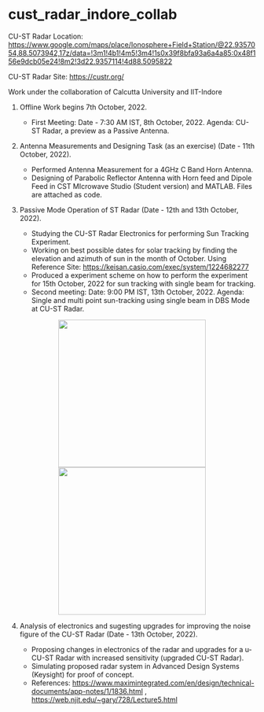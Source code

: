 # cust_radar_indore_collab
CU-ST Radar Location: https://www.google.com/maps/place/Ionosphere+Field+Station/@22.9357054,88.5073942,17z/data=!3m1!4b1!4m5!3m4!1s0x39f8bfa93a6a4a85:0x48f156e9dcb05e24!8m2!3d22.9357114!4d88.5095822

CU-ST Radar Site: https://custr.org/

Work under the collaboration of Calcutta University and IIT-Indore


1. Offline Work begins 7th October, 2022. 

   - First Meeting: Date - 7:30 AM IST, 8th October, 2022. Agenda: CU-ST Radar, a preview as a Passive Antenna.
   
2. Antenna Measurements and Designing Task (as an exercise) (Date - 11th October, 2022). 

   - Performed Antenna Measurement for a 4GHz C Band Horn Antenna. 
   - Designing of Parabolic Reflector Antenna with Horn feed and Dipole Feed in CST MIcrowave Studio (Student version) and MATLAB. Files are attached as code.
   
3. Passive Mode Operation of ST Radar (Date - 12th and 13th October, 2022).

   - Studying the CU-ST Radar Electronics for performing Sun Tracking Experiment.
   - Working on best possible dates for solar tracking by finding the elevation and azimuth of sun in the month of October. Using Reference Site: https://keisan.casio.com/exec/system/1224682277
   - Produced a experiment scheme on how to perform the experiment for 15th October, 2022 for sun tracking with single beam for tracking.
   - Second meeting: Date: 9:00 PM IST, 13th October, 2022. Agenda: Single and multi point sun-tracking using single beam in DBS Mode at CU-ST Radar.

<p align="center" float="left">
  <img src="https://user-images.githubusercontent.com/76748505/195665677-f9666ba7-1898-46f1-a76c-6f761f7eb21d.png" width="300" />
  <img src="https://user-images.githubusercontent.com/76748505/195666066-4cf688e3-62eb-470c-9757-b21c175886e7.png" width="300" /> 
</p>
   
   
4. Analysis of electronics and sugesting upgrades for improving the noise figure of the CU-ST Radar (Date - 13th October, 2022).

   - Proposing changes in electronics of the radar and upgrades for a u-CU-ST Radar with increased sensitivity (upgraded CU-ST Radar).
   - Simulating proposed radar system in Advanced Design Systems (Keysight) for proof of concept.
   - References: https://www.maximintegrated.com/en/design/technical-documents/app-notes/1/1836.html , https://web.njit.edu/~gary/728/Lecture5.html
